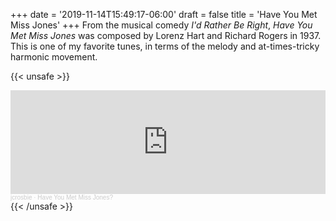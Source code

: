 +++
date = '2019-11-14T15:49:17-06:00'
draft = false
title = 'Have You Met Miss Jones'
+++
From the musical comedy _I'd Rather Be Right_, _Have You Met Miss Jones_ was composed by Lorenz Hart and Richard Rogers in 1937.  This is one of my favorite tunes, in terms of the melody and at-times-tricky harmonic movement.

{{< unsafe >}}
<iframe width="100%" height="166" scrolling="no" frameborder="no" allow="autoplay" src="https://w.soundcloud.com/player/?url=https%3A//api.soundcloud.com/tracks/713024362&color=%237c5434&auto_play=false&hide_related=false&show_comments=true&show_user=true&show_reposts=false&show_teaser=true"></iframe><div style="font-size: 10px; color: #cccccc;line-break: anywhere;word-break: normal;overflow: hidden;white-space: nowrap;text-overflow: ellipsis; font-family: Interstate,Lucida Grande,Lucida Sans Unicode,Lucida Sans,Garuda,Verdana,Tahoma,sans-serif;font-weight: 100;"><a href="https://soundcloud.com/jcrosbie" title="jcrosbie" target="_blank" style="color: #cccccc; text-decoration: none;">jcrosbie</a> · <a href="https://soundcloud.com/jcrosbie/have-you-met-miss-jones-1" title="Have You Met Miss Jones?" target="_blank" style="color: #cccccc; text-decoration: none;">Have You Met Miss Jones?</a></div>
{{< /unsafe >}}
